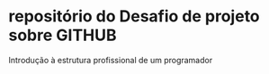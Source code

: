 # repositório do Desafio de projeto sobre GITHUB
Introdução à estrutura profissional de um programador
